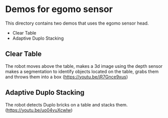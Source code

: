 # Demos for egomo sensor
This directory contains two demos that uses the egomo sensor head.
- Clear Table
- Adaptive Duplo Stacking

## Clear Table
The robot moves above the table, makes a 3d image using the depth sensor makes a segmentation to identify objects located on the table, grabs them and throws them into a box (https://youtu.be/jR7Gnce9xus)

## Adaptive Duplo Stacking
The robot detects Duplo bricks on a table and stacks them. (https://youtu.be/uo04vuXcwlw)
